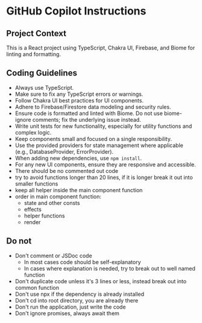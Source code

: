 # GitHub Copilot Instructions

## Project Context
This is a React project using TypeScript, Chakra UI, Firebase, and Biome for linting and formatting.

## Coding Guidelines
- Always use TypeScript.
- Make sure to fix any TypeScript errors or warnings.
- Follow Chakra UI best practices for UI components.
- Adhere to Firebase/Firestore data modeling and security rules.
- Ensure code is formatted and linted with Biome. Do not use biome-ignore comments; fix the underlying issue instead.
- Write unit tests for new functionality, especially for utility functions and complex logic.
- Keep components small and focused on a single responsibility.
- Use the provided providers for state management where applicable (e.g., DatabaseProvider, ErrorProvider).
- When adding new dependencies, use `npm install`.
- For any new UI components, ensure they are responsive and accessible.
- There should be no commented out code
- try to avoid functions longer than 20 lines, if it is longer break it out into smaller functions
- keep all helper inside the main component function
- order in main component function:
  - state and other consts
  - effects
  - helper functions
  - render

## Do not
- Don't comment or JSDoc code
    - In most cases code should be self-explanatory
    - In cases where explanation is needed, try to break out to well named function
- Don't duplicate code unless it's 3 lines or less, instead break out into common function
- Don't use npx if the dependency is already installed
- Don't cd into root directory, you are already there
- Don't run the application, just write the code
- Don't ignore promises, always await them
